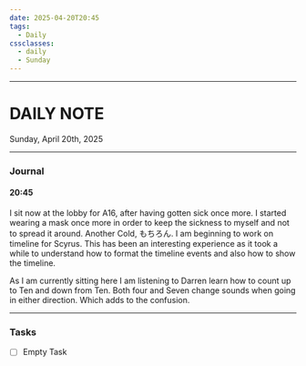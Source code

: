 ```yaml
---
date: 2025-04-20T20:45
tags:
  - Daily
cssclasses:
  - daily 
  - Sunday
---
```

---
# DAILY NOTE
Sunday, April 20th, 2025
***
### Journal
#### 20:45
I sit now at the lobby for A16, after having gotten sick once more. I started wearing a mask once more in order to keep the sickness to myself and not to spread it around. Another Cold, もちろん. I am beginning to work on timeline for Scyrus. This has been an interesting experience as it took a while to understand how to format the timeline events and also how to show the timeline.

As I am currently sitting here I am listening to Darren learn how to count up to Ten and down from Ten. Both four and Seven change sounds when going in either direction. Which adds to the confusion.

***
### Tasks
- [ ] Empty Task
